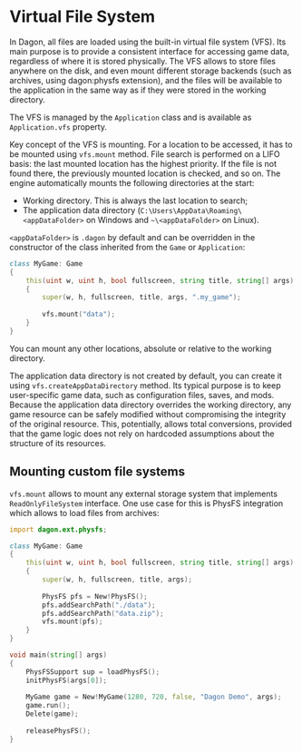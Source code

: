 # Virtual File System

In Dagon, all files are loaded using the built-in virtual file system (VFS). Its main purpose is to provide a consistent interface for accessing game data, regardless of where it is stored physically. The VFS allows to store files anywhere on the disk, and even mount different storage backends (such as archives, using dagon:physfs extension), and the files will be available to the application in the same way as if they were stored in the working directory.

The VFS is managed by the `Application` class and is available as `Application.vfs` property.

Key concept of the VFS is mounting. For a location to be accessed, it has to be mounted using `vfs.mount` method. File search is performed on a LIFO basis: the last mounted location has the highest priority. If the file is not found there, the previously mounted location is checked, and so on. The engine automatically mounts the following directories at the start:
- Working directory. This is always the last location to search;
- The application data directory (`C:\Users\AppData\Roaming\<appDataFolder>` on Windows and `~\<appDataFolder>` on Linux).

`<appDataFolder>` is `.dagon` by default and can be overridden in the constructor of the class inherited from the `Game` or `Application`:

```d
class MyGame: Game
{
    this(uint w, uint h, bool fullscreen, string title, string[] args)
    {
        super(w, h, fullscreen, title, args, ".my_game");
        
        vfs.mount("data");
    }
}
```

You can mount any other locations, absolute or relative to the working directory.

The application data directory is not created by default, you can create it using `vfs.createAppDataDirectory` method. Its typical purpose is to keep user-specific game data, such as configuration files, saves, and mods. Because the application data directory overrides the working directory, any game resource can be safely modified without compromising the integrity of the original resource. This, potentially, allows total conversions, provided that the game logic does not rely on hardcoded assumptions about the structure of its resources.

## Mounting custom file systems

`vfs.mount` allows to mount any external storage system that implements `ReadOnlyFileSystem` interface. One use case for this is PhysFS integration which allows to load files from archives:

```d
import dagon.ext.physfs;

class MyGame: Game
{
    this(uint w, uint h, bool fullscreen, string title, string[] args)
    {
        super(w, h, fullscreen, title, args);
        
        PhysFS pfs = New!PhysFS();
        pfs.addSearchPath("./data");
        pfs.addSearchPath("data.zip");
        vfs.mount(pfs);
    }
}

void main(string[] args)
{
    PhysFSSupport sup = loadPhysFS();
    initPhysFS(args[0]);
    
    MyGame game = New!MyGame(1280, 720, false, "Dagon Demo", args);
    game.run();
    Delete(game);
    
    releasePhysFS();
}
```
